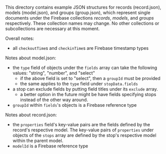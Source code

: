 
This directory contains example JSON structures for records (record.json), models (model.json), and groups (group.json), which represent single documents under the Firebase collections _records_, _models_, and _groups_ respectively. These collection names may change. No other collections or subcollections are necessary at this moment.

Overall notes:
- all `checkoutTime`s and `checkinTime`s are Firebase timestamp types

Notes about model.json:
- the `type` field of objects under the `fields` array can take the following values: "string", "number", and "select"
    - if the above field is set to "select", then a `groupId` must be provided
    - the same applies to the `type` field under `stopData.fields`
- a stop can exclude fields by putting field titles under its `exclude` array.
    - a better option in the future might be have fields specifying stops instead of the other way around.
- `groupId` within `fields`'s objects is a Firebase reference type

Notes about record.json:
- the `properties` field's key-value pairs are the fields defined by the record's respective model. The key-value pairs of `properties` under objects of the `stops` array are defined by the stop's respective model within the parent model.
- `modelId` is a Firebase reference type
